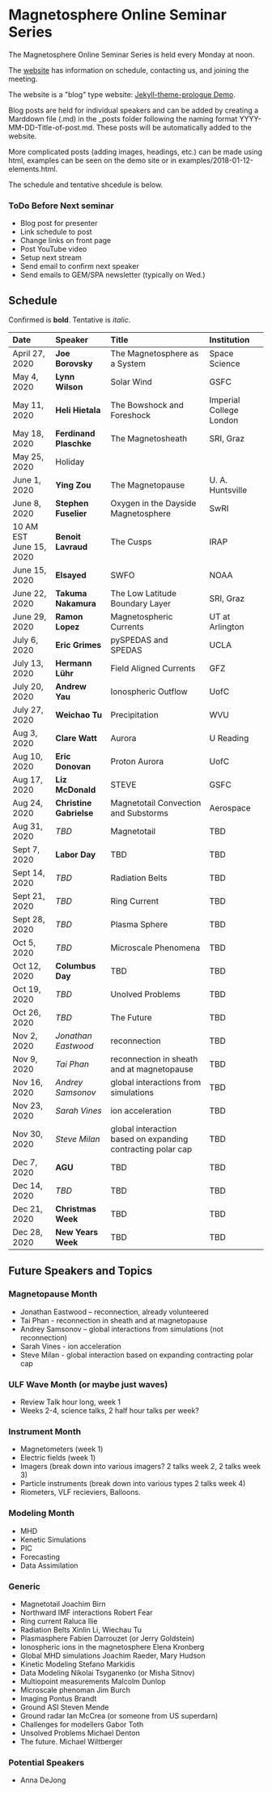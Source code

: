 # Magnetosphere Online Seminar Series

The Magnetosphere Online Seminar Series is held every Monday at noon. 

The [website](https://msolss.github.io/MagSeminars/) has information on schedule, contacting us, and joining the meeting.

The website is a "blog" type website: [Jekyll-theme-prologue Demo](https://chrisbobbe.github.io/jekyll-theme-prologue/). 

Blog posts are held for individual speakers and can be added by creating a Marddown file (.md) in the _posts folder following the naming format YYYY-MM-DD-Title-of-post.md. These posts will be automatically added to the website.

More complicated posts (adding images, headings, etc.) can be made using html, examples can be seen on the demo site or in examples/2018-01-12-elements.html.

The schedule and tentative shcedule is below.

### ToDo Before Next seminar

- Blog post for presenter
- Link schedule to post
- Change links on front page
- Post YouTube video
- Setup next stream
- Send email to confirm next speaker
- Send emails to GEM/SPA newsletter (typically on Wed.)

## Schedule

Confirmed is **bold**.
Tentative is *italic*. 

| Date |Speaker | Title | Institution |
|:-----|:-------|:------|:------------|
| April 27, 2020 | **Joe Borovsky** | The Magnetosphere as a System | Space Science |
| May 4, 2020 | **Lynn Wilson** | Solar Wind | GSFC |
| May 11, 2020 | **Heli Hietala**  | The Bowshock and Foreshock | Imperial College London |
| May 18, 2020 | **Ferdinand Plaschke** | The Magnetosheath | SRI, Graz |
| May 25, 2020 | Holiday |  |  |
| June 1, 2020 | **Ying Zou** | The Magnetopause | U. A. Huntsville |
| June 8, 2020 | **Stephen Fuselier** | Oxygen in the Dayside Magnetosphere | SwRI |
| 10 AM EST June 15, 2020 | **Benoit Lavraud** | The Cusps | IRAP |
| June 15, 2020 | **Elsayed** | SWFO | NOAA |
| June 22, 2020 | **Takuma   Nakamura** | The Low Latitude Boundary Layer | SRI, Graz |
| June 29, 2020 | **Ramon Lopez** | Magnetospheric Currents | UT at Arlington |
| July 6, 2020 | **Eric Grimes** | pySPEDAS and SPEDAS | UCLA |
| July 13, 2020 | **Hermann Lühr** | Field Aligned Currents | GFZ |
| July 20, 2020 | **Andrew Yau** | Ionospheric Outflow | UofC |
| July 27, 2020 | **Weichao Tu** | Precipitation | WVU |
| Aug 3, 2020 | **Clare Watt** | Aurora | U Reading |
| Aug 10, 2020 | **Eric Donovan** | Proton Aurora | UofC |
| Aug 17, 2020 | **Liz McDonald** | STEVE | GSFC |
| Aug 24, 2020 | **Christine Gabrielse** | Magnetotail Convection and Substorms | Aerospace |
| Aug 31, 2020 | *TBD* | Magnetotail | TBD |
| Sept 7, 2020 | **Labor Day** | TBD | TBD |
| Sept 14, 2020 | *TBD* | Radiation Belts | TBD |
| Sept 21, 2020 | *TBD* | Ring Current | TBD |
| Sept 28, 2020 | *TBD* | Plasma Sphere | TBD |
| Oct 5, 2020 | *TBD* | Microscale Phenomena | TBD |
| Oct 12, 2020 | **Columbus Day** | TBD | TBD |
| Oct 19, 2020 | *TBD* | Unolved Problems | TBD |
| Oct 26, 2020 | *TBD* | The Future | TBD |
| Nov 2, 2020 | *Jonathan Eastwood* | reconnection | TBD |
| Nov 9, 2020 | *Tai Phan* | reconnection in sheath and at magnetopause | TBD |
| Nov 16, 2020 | *Andrey Samsonov* | global interactions from simulations | TBD |
| Nov 23, 2020 | *Sarah Vines* | ion acceleration | TBD |
| Nov 30, 2020 | *Steve Milan* | global interaction based on expanding contracting polar cap | TBD |
| Dec 7, 2020 | **AGU** | TBD | TBD |
| Dec 14, 2020 | *TBD* | TBD | TBD |
| Dec 21, 2020 | **Christmas Week** | TBD | TBD |
| Dec 28, 2020 | **New Years Week** | TBD | TBD |


## Future Speakers and Topics

### Magnetopause Month
- Jonathan Eastwood – reconnection, already volunteered
- Tai Phan -  reconnection in sheath and at magnetopause
- Andrey Samsonov – global interactions from simulations (not reconnection)
- Sarah Vines - ion acceleration
- Steve Milan - global interaction based on expanding contracting polar cap

### ULF Wave Month (or maybe just waves)
- Review Talk hour long, week 1
- Weeks 2-4, science talks, 2 half hour talks per week?

### Instrument Month
- Magnetometers (week 1)
- Electric fields (week 1)
- Imagers (break down into various imagers? 2 talks week 2, 2 talks week 3)
- Particle instruments (break down into various types 2 talks week 4)
- Riometers, VLF recieviers, Balloons.

### Modeling Month
- MHD
- Kenetic Simulations
- PIC
- Forecasting
- Data Assimilation


### Generic
- Magnetotail Joachim Birn
- Northward IMF interactions  Robert Fear
- Ring current Raluca Ilie
- Radiation Belts  Xinlin Li, Wiechau Tu
- Plasmasphere Fabien Darrouzet (or Jerry Goldstein)
- Ionospheric ions in the magnetosphere Elena Kronberg
- Global MHD simulations Joachim Raeder, Mary Hudson
- Kinetic Modeling Stefano Markidis
- Data Modeling Nikolai Tsyganenko (or Misha Sitnov)
- Multiopoint measurements Malcolm Dunlop
- Microscale phenoman  Jim Burch
- Imaging  Pontus Brandt
- Ground ASI  Steven Mende
- Ground radar Ian McCrea (or someone from US superdarn)
- Challenges for modellers  Gabor Toth
- Unsolved Problems  Michael Denton
- The future.  Michael Wiltberger

### Potential Speakers
- Anna DeJong

